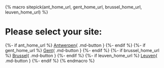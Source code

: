 {% macro sitepick(ant_home_url, gent_home_url, brussel_home_url, leuven_home_url) %}
# Please select your site:

{%- if ant_home_url %}
[Antwerpen]({{ant_home_url}}){ .md-button }
{%- endif %}
{%- if gent_home_url %}
[Gent]({{gent_home_url}}){ .md-button }
{%- endif %}
{%- if brussel_home_url %}
[Brussel]({{brussel_home_url}}){ .md-button }
{%- endif %}
{%- if leuven_home_url %}
[Leuven]({{leuven_home_url}}){ .md-button }
{%- endif %}
{% endmacro %}

